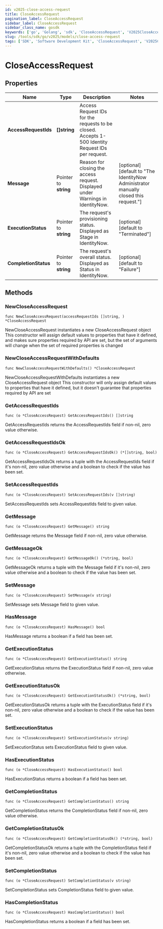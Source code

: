 ```yaml
---
id: v2025-close-access-request
title: CloseAccessRequest
pagination_label: CloseAccessRequest
sidebar_label: CloseAccessRequest
sidebar_class_name: gosdk
keywords: ['go', 'Golang', 'sdk', 'CloseAccessRequest', 'V2025CloseAccessRequest'] 
slug: /tools/sdk/go/v2025/models/close-access-request
tags: ['SDK', 'Software Development Kit', 'CloseAccessRequest', 'V2025CloseAccessRequest']
---
```


# CloseAccessRequest

## Properties

Name | Type | Description | Notes
------------ | ------------- | ------------- | -------------
**AccessRequestIds** | **[]string** | Access Request IDs for the requests to be closed. Accepts 1-500 Identity Request IDs per request. | 
**Message** | Pointer to **string** | Reason for closing the access request. Displayed under Warnings in IdentityNow. | [optional] [default to "The IdentityNow Administrator manually closed this request."]
**ExecutionStatus** | Pointer to **string** | The request's provisioning status. Displayed as Stage in IdentityNow. | [optional] [default to "Terminated"]
**CompletionStatus** | Pointer to **string** | The request's overall status. Displayed as Status in IdentityNow. | [optional] [default to "Failure"]

## Methods

### NewCloseAccessRequest

`func NewCloseAccessRequest(accessRequestIds []string, ) *CloseAccessRequest`

NewCloseAccessRequest instantiates a new CloseAccessRequest object
This constructor will assign default values to properties that have it defined,
and makes sure properties required by API are set, but the set of arguments
will change when the set of required properties is changed

### NewCloseAccessRequestWithDefaults

`func NewCloseAccessRequestWithDefaults() *CloseAccessRequest`

NewCloseAccessRequestWithDefaults instantiates a new CloseAccessRequest object
This constructor will only assign default values to properties that have it defined,
but it doesn't guarantee that properties required by API are set

### GetAccessRequestIds

`func (o *CloseAccessRequest) GetAccessRequestIds() []string`

GetAccessRequestIds returns the AccessRequestIds field if non-nil, zero value otherwise.

### GetAccessRequestIdsOk

`func (o *CloseAccessRequest) GetAccessRequestIdsOk() (*[]string, bool)`

GetAccessRequestIdsOk returns a tuple with the AccessRequestIds field if it's non-nil, zero value otherwise
and a boolean to check if the value has been set.

### SetAccessRequestIds

`func (o *CloseAccessRequest) SetAccessRequestIds(v []string)`

SetAccessRequestIds sets AccessRequestIds field to given value.


### GetMessage

`func (o *CloseAccessRequest) GetMessage() string`

GetMessage returns the Message field if non-nil, zero value otherwise.

### GetMessageOk

`func (o *CloseAccessRequest) GetMessageOk() (*string, bool)`

GetMessageOk returns a tuple with the Message field if it's non-nil, zero value otherwise
and a boolean to check if the value has been set.

### SetMessage

`func (o *CloseAccessRequest) SetMessage(v string)`

SetMessage sets Message field to given value.

### HasMessage

`func (o *CloseAccessRequest) HasMessage() bool`

HasMessage returns a boolean if a field has been set.

### GetExecutionStatus

`func (o *CloseAccessRequest) GetExecutionStatus() string`

GetExecutionStatus returns the ExecutionStatus field if non-nil, zero value otherwise.

### GetExecutionStatusOk

`func (o *CloseAccessRequest) GetExecutionStatusOk() (*string, bool)`

GetExecutionStatusOk returns a tuple with the ExecutionStatus field if it's non-nil, zero value otherwise
and a boolean to check if the value has been set.

### SetExecutionStatus

`func (o *CloseAccessRequest) SetExecutionStatus(v string)`

SetExecutionStatus sets ExecutionStatus field to given value.

### HasExecutionStatus

`func (o *CloseAccessRequest) HasExecutionStatus() bool`

HasExecutionStatus returns a boolean if a field has been set.

### GetCompletionStatus

`func (o *CloseAccessRequest) GetCompletionStatus() string`

GetCompletionStatus returns the CompletionStatus field if non-nil, zero value otherwise.

### GetCompletionStatusOk

`func (o *CloseAccessRequest) GetCompletionStatusOk() (*string, bool)`

GetCompletionStatusOk returns a tuple with the CompletionStatus field if it's non-nil, zero value otherwise
and a boolean to check if the value has been set.

### SetCompletionStatus

`func (o *CloseAccessRequest) SetCompletionStatus(v string)`

SetCompletionStatus sets CompletionStatus field to given value.

### HasCompletionStatus

`func (o *CloseAccessRequest) HasCompletionStatus() bool`

HasCompletionStatus returns a boolean if a field has been set.


